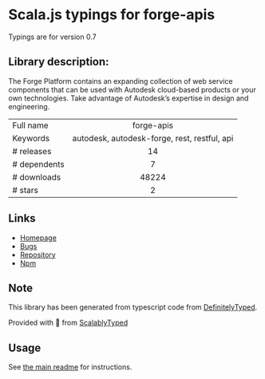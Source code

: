 
# Scala.js typings for forge-apis

Typings are for version 0.7

## Library description:
The Forge Platform contains an expanding collection of web service components that can be used with Autodesk cloud-based products or your own technologies. Take advantage of Autodesk’s expertise in design and engineering.

|                    |                 |
| ------------------ | :-------------: |
| Full name          | forge-apis |
| Keywords           | autodesk, autodesk-forge, rest, restful, api |
| # releases         | 14 |
| # dependents       | 7 |
| # downloads        | 48224 |
| # stars            | 2 |

## Links
- [Homepage](https://github.com/Autodesk-Forge/forge-api-nodejs-client#readme)
- [Bugs](https://github.com/Autodesk-Forge/forge-api-nodejs-client/issues)
- [Repository](https://github.com/Autodesk-Forge/forge-api-nodejs-client)
- [Npm](https://www.npmjs.com/package/forge-apis)
    


## Note
This library has been generated from typescript code from [DefinitelyTyped](https://definitelytyped.org).

Provided with :purple_heart: from [ScalablyTyped](https://github.com/oyvindberg/ScalablyTyped)

## Usage
See [the main readme](../../readme.md) for instructions.


